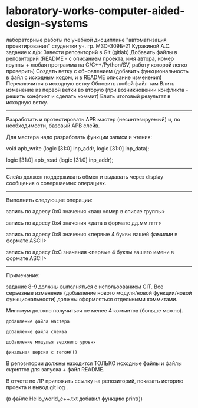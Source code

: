 # laboratory-works-computer-aided-design-systems
лабораторные работы по учебной дисциплине "автоматизация проектирования" студентки уч. гр. М3О-309Б-21 Куракиной А.С.
задание к л/р:
Завести репозиторий в Git (gitlab)
Добавить файлы в репозиторий (README - с описанием проекта, имя автора, номер группы + любая программа на C/C++/Python/SV, работу которой легко проверить)
Создать ветку с обновлением (добавить функциональность в файл с исходным кодом, и в README описание изменения)
Переключится в исходную ветку
Обновить любой файл там
Влить изменение из первой ветки во вторую (при возникновении конфликта - решить конфликт и сделать коммит)
Влить итоговый результат в исходную ветку.
********
Разработать и протестировать APB мастер (несинтезируемый) и, по необходимости, базовый APB слейв.

Для мастера надо разработать функции записи и чтения:

void apb_write (logic [31:0] inp_addr, logic [31:0] inp_data);

logic [31:0] apb_read (logic [31:0] inp_addr);
********
Слейв должен поддерживать обмен и выдавать через display сообщения о совершаемых операциях.
********
Выполнить следующие операции:

запись по адресу 0x0 значения <ваш номер в списке группы>

запись по адресу 0x4 значения <дата в формате дд.мм.гггг>

запись по адресу 0x8 значения <первые 4 буквы вашей фамилии в формате ASCII>

запись по адресу 0xC значения <первые 4 буквы вашего имени в формате ASCII>
*********

Примечание:

задание 8-9 должны выполняться с использованием GIT. Все серьезные изменения (добавление нового модуля/новой функции/новой функциональности) должны оформляться отдельными коммитами.

Минимум должно получиться не менее 4 коммитов (больше можно).

    добавление файла мастера

    добавление файла слейва

    добавление модулья верхнего уровня

    финальная версия с тегом(!)

В репозитории должны находится ТОЛЬКО исходные файлы и файлы скриптов для запуска + файл README.

В отчете по ЛР приложить ссылку на репозиторий, показать историю проекта и вывод git log .

(в файле Hello_world_c++.txt добавил функцию print())
